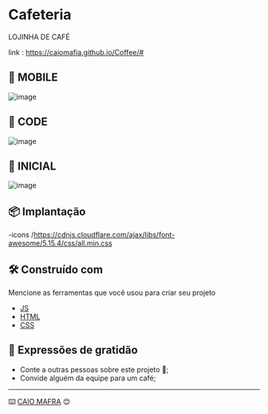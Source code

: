 # Cafeteria 

LOJINHA DE CAFÉ


link : https://caiomafia.github.io/Coffee/#
## 🚀 MOBILE

![image](https://user-images.githubusercontent.com/91575842/194760536-32a10118-58c5-46d2-81da-d785ab1f4433.png)

## 🚀 CODE
![image](https://user-images.githubusercontent.com/91575842/194760817-4b5906f7-c7b7-4e68-9970-7ab38c0e8d08.png)

## 🚀 INICIAL

![image](https://user-images.githubusercontent.com/91575842/194760915-5ccb0133-cc00-4b71-9867-7be213374ab4.png)



## 📦 Implantação

-icons
/https://cdnjs.cloudflare.com/ajax/libs/font-awesome/5.15.4/css/all.min.css


## 🛠️ Construído com

Mencione as ferramentas que você usou para criar seu projeto

* [JS]() 
* [HTML]() 
* [CSS]() 


## 🎁 Expressões de gratidão

* Conte a outras pessoas sobre este projeto 📢;
* Convide alguém da equipe para um café;

---
⌨️ [CAIO MAFRA](https://github.com/Caiomafia) 😊
